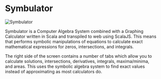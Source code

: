# Symbulator

![Symbulator](./files/Symbulator.png)

Symbulator is a Computer Algebra System combined with a Graphing Calculator written in Scala and transpiled to web using ScalaJS.
This means that performs symbolic manipulations of equations to calculate exact mathematical expressions for zeros, intersections, and integrals.

The right side of the screen contains a number of tabs which allow you to calculate solutions, intersections, derivatives, integrals, maxima/minima, and areas.
This uses the symbolic algebra system to find exact values instead of approximating as most calculators do.
